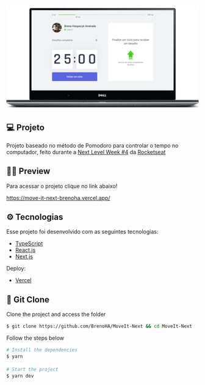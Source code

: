 <h1 align="center">
    <img alt="Move.it" title="Move.it" src="public/preview.png" />
</h1>

## 💻 Projeto

Projeto baseado no método de Pomodoro para controlar o tempo no computador, feito durante a [Next Level Week #4](https://nextlevelweek.com/) da [Rocketseat](https://github.com/Rocketseat)

## 🏃‍♂️ Preview

Para acessar o projeto clique no link abaixo!

https://move-it-next-brenoha.vercel.app/


## ⚙️ Tecnologias

Esse projeto foi desenvolvido com as seguintes tecnologias:

- [TypeScript](https://www.typescriptlang.org/)
- [React.js](https://reactjs.org)
- [Next.js](https://nextjs.org/)

Deploy:

- [Vercel](https://vercel.com/)


## 🚀 Git Clone

Clone the project and access the folder

```bash
$ git clone https://github.com/BrenoHA/MoveIt-Next && cd MoveIt-Next
```

Follow the steps below
```bash
# Install the dependencies
$ yarn

# Start the project
$ yarn dev
```


